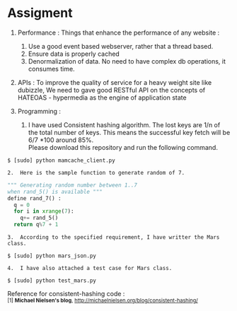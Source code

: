 Assigment
==========

1. Performance :
  Things that enhance the performance of any website :
    1.  Use a good event based webserver, rather that a thread based.
    2.  Ensure data is properly cached
    3.  Denormalization of data. No need to have complex db operations, it consumes time.

2. APIs : 
  To improve the quality of service for a heavy weight site like dubizzle, We need to gave good 
RESTful API on the concepts of HATEOAS - hypermedia as the engine of application state


3. Programming :  
    1.  I have used Consistent hashing algorithm. The lost keys are 1/n of the total number of keys. This means the successful key fetch will be 6/7 *100 around 85%. <br>Please download this repository and run the following command.
```
$ [sudo] python mamcache_client.py
```
    2.  Here is the sample function to generate random of 7. 
```python
""" Generating random number between 1..7 
when rand_5() is available """
define rand_7() :
  q = 0
  for i in xrange(7):  
    q+= rand_5()
  return q%7 + 1 
```

    3.  According to the specified requirement, I have writter the Mars class.
```
$ [sudo] python mars_json.py
```
    4.  I have also attached a test case for Mars class.
```
$ [sudo] python test_mars.py
```

Reference for consistent-hashing code :
<br><sub>
[1] <b>Michael Nielsen's blog</b>, http://michaelnielsen.org/blog/consistent-hashing/ </sub>





 
      




    
    
